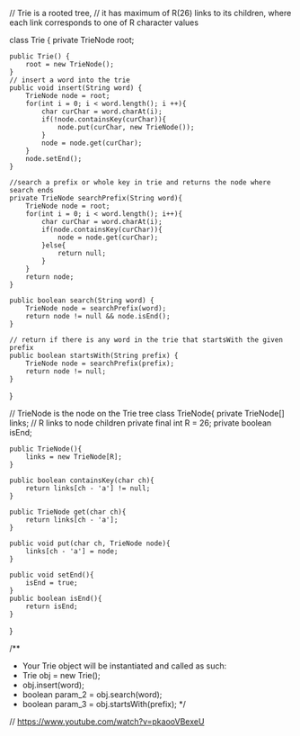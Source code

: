 // Trie is a rooted tree, 
// it has maximum of R(26) links to its children, where each link corresponds to one of R character values


class Trie {
    private TrieNode root;

    public Trie() {
        root = new TrieNode();
    }
    // insert a word into the trie
    public void insert(String word) {
        TrieNode node = root;
        for(int i = 0; i < word.length(); i ++){
            char curChar = word.charAt(i);
            if(!node.containsKey(curChar)){
                node.put(curChar, new TrieNode());
            }
            node = node.get(curChar);
        }
        node.setEnd();
    }

    //search a prefix or whole key in trie and returns the node where search ends
    private TrieNode searchPrefix(String word){
        TrieNode node = root;
        for(int i = 0; i < word.length(); i++){
            char curChar = word.charAt(i);
            if(node.containsKey(curChar)){
                node = node.get(curChar);
            }else{
                return null;
            }
        }
        return node;
    }
    
    public boolean search(String word) {
        TrieNode node = searchPrefix(word);
        return node != null && node.isEnd();
    }
    
    // return if there is any word in the trie that startsWith the given prefix
    public boolean startsWith(String prefix) {
        TrieNode node = searchPrefix(prefix);
        return node != null;
    }
}

// TrieNode is the node on the Trie tree
class TrieNode{
    private TrieNode[] links;   // R links to node children
    private final int R = 26;
    private boolean isEnd;

    public TrieNode(){
        links = new TrieNode[R];
    }

    public boolean containsKey(char ch){
        return links[ch - 'a'] != null;
    }

    public TrieNode get(char ch){
        return links[ch - 'a'];
    }

    public void put(char ch, TrieNode node){
        links[ch - 'a'] = node;
    }

    public void setEnd(){
        isEnd = true;
    }
    public boolean isEnd(){
        return isEnd;
    }
}

/**
 * Your Trie object will be instantiated and called as such:
 * Trie obj = new Trie();
 * obj.insert(word);
 * boolean param_2 = obj.search(word);
 * boolean param_3 = obj.startsWith(prefix);
 */


 // https://www.youtube.com/watch?v=pkaooVBexeU
 